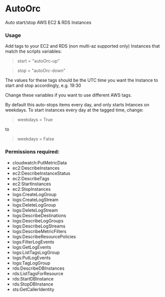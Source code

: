 # AutoOrc
Auto start/stop AWS EC2 &amp; RDS Instances

### Usage
Add tags to your EC2 and RDS (non multi-az supported only) Instances that match the scripts variables:

>start = "autoOrc-up"

>stop = "autoOrc-down"

The values for these tags should be the UTC time you want the Instance to start and stop accordingly, e.g. 19:30

Change these variables if you want to use different AWS tags.

By default this auto-stops items every day, and only starts Intances on weekdays. To start instances every day at the tagged time, change:

>weekdays = True

to

>weekdays = False


### Permissions required:
* cloudwatch:PutMetricData
* ec2:DescribeInstances
* ec2:DescribeInstanceStatus
* ec2:DescribeTags
* ec2:StartInstances
* ec2:StopInstances
* logs:CreateLogGroup
* logs:CreateLogStream
* logs:DeleteLogGroup
* logs:DeleteLogStream
* logs:DescribeDestinations
* logs:DescribeLogGroups
* logs:DescribeLogStreams
* logs:DescribeMetricFilters
* logs:DescribeResourcePolicies
* logs:FilterLogEvents
* logs:GetLogEvents
* logs:ListTagsLogGroup
* logs:PutLogEvents
* logs:TagLogGroup
* rds:DescribeDBInstances
* rds:ListTagsForResource
* rds:StartDBInstance
* rds:StopDBInstance
* sts:GetCallerIdentity
